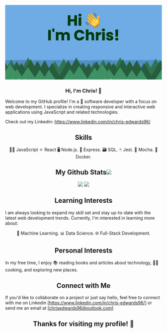 



<!--  https://github.com/CodeChris96  -->
<p align="center">
 
</p align="center">
<img src="https://github.com/CodeChris96/CodeChris96/blob/main/banner (1).png" />

<p align="center">
 

</p>


###  <p align="center"> Hi, I'm Chris! 👋

Welcome to my GitHub profile! I'm a 🚀 software developer with a focus on web development. I specialize in creating responsive and interactive web applications using JavaScript and related technologies.
 
 Check out my Linkedin: https://www.linkedin.com/in/chris-edwards96/

<h2 align="center">
  Skills
</h2>
 
<p align="center">🧑‍💻 JavaScript
⚛️ React
🖥️ Node.js. 
🚂 Express. 
🗃️ SQL. 
🃏 Jest. 
🍵 Mocha. 
🐳 Docker. 

<h2 align="center">
  My Github Stats<img src="https://media0.giphy.com/media/ALMAOMdzibUWZtfdX7/giphy.gif?cid=ecf05e47lvbfbws6jlnptgdj8qlal9rfpoozreu0v8evh9cg&rid=giphy.gif&ct=s" width="50">
</h2>
 



<p align = "center">
  <img  src = "https://github-readme-stats.vercel.app/api?username=CodeChris96&show_icons=true&theme=onedark&line_height=27">
  <img src = "https://github-readme-stats.vercel.app/api/top-langs/?username=CodeChris96&hide=java,shaderlab,kotlin,hlsl&theme=onedark">
</p>



<h2 align="center"> Learning Interests </h2>

I am always looking to expand my skill set and stay up-to-date with the latest web development trends. Currently, I'm interested in learning more about:

<p align="center">🤖 Machine Learning.  
📊 Data Science. 
🌐 Full-Stack Development. 

<h2 align="center"> Personal Interests </h2>

In my free time, I enjoy 📚 reading books and articles about technology, 👨‍🍳 cooking, and exploring new places.

<h2 align="center"> Connect with Me </h2>

If you'd like to collaborate on a project or just say hello, feel free to connect with me on Linkedin [https://www.linkedin.com/in/chris-edwards96/] or send me an email at [chrisedwards96@outlook.com]

<h2 align="center"> Thanks for visiting my profile! 🙏 </h2>



